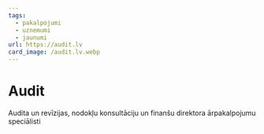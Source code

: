 ```yaml
---
tags:
  - pakalpojumi
  - uznemumi
  - jaunumi
url: https://audit.lv
card_image: /audit.lv.webp
---
```


# Audit

Audita un revīzijas, nodokļu konsultāciju un finanšu direktora ārpakalpojumu speciālisti
